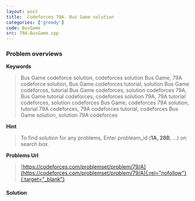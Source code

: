```yaml
---
layout: post
title:  Codeforces 79A. Bus Game solution
categories: ['greedy']
code: BusGame
src: 79A-BusGame.cpp
---
```

### **Problem overviews**

**Keywords**
> Bus Game codeforce solution, codeforces solution Bus Game, 79A codeforce solution, Bus Game codeforces tutorial, solution Bus Game codeforces, tutorial Bus Game codeforces, solution codeforces 79A, Bus Game tutorial codeforces, codeforces solution 79A, 79A tutorial codeforces, solution codeforces Bus Game, codeforces 79A solution, tutorial 79A codeforces, 79A codeforces tutorial, codeforces Bus Game solution, solution 79A codeforces

**Hint**
> To find solution for any problems, Enter probleam_id (**1A, 28B**, ...) on search box. 

**Problems Url**
> [https://codeforces.com/problemset/problem/79/A](https://codeforces.com/problemset/problem/79/A){:rel="nofollow"}{:target="_blank"}

#### **Solution**



